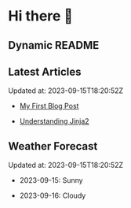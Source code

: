 # Hi there 👋

## Dynamic README

## Latest Articles

Updated at: 2023-09-15T18:20:52Z


- [My First Blog Post](https://myblog.com/first-post)

- [Understanding Jinja2](https://myblog.com/jinja2)


## Weather Forecast

Updated at: 2023-09-15T18:20:52Z


- 2023-09-15: Sunny

- 2023-09-16: Cloudy
